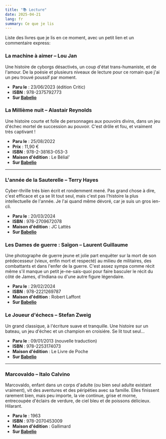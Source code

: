 ```yaml
---
title: "📚 Lecture"
date: 2025-04-21
lang: fr
summary: Ce que je lis
---
```


Liste des livres que je lis en ce moment, avec un petit lien et un commentaire express:

### La machine à aimer – Lou Jan

Une histoire de cyborgs désactivés, un coup d'état trans-humaniste, et de l'amour. De la poésie et plusieurs niveaux de lecture pour ce romain que j'ai un peu trouvé poussif par moment. 

- **Paru le** : 23/06/2023 (édition Critic)
- **ISBN** : 978-2375792773
- **Sur [Babelio](https://www.babelio.com/livres/Jan-La-machine-a-aimer/1518013)**

### La Millième nuit – Alastair Reynolds

Une histoire courte et folle de personnages aux pouvoirs divins, dans un jeu d'échec mortel de succession au pouvoir. C'est drôle et fou, et vraiment très captivant !

- **Paru le** : 25/08/2022
- **Prix** : 11,90 €
- **ISBN** : 978-2-38163-053-3
- **Maison d'édition** : Le Bélial'
- **Sur [Babelio](https://www.babelio.com/livres/Reynolds-La-millieme-nuit/1458793)**

---

### L'année de la Sauterelle – Terry Hayes

Cyber-thrille trés bien écrit et rondemment mené. Pas grand chose à dire, c'est efficace et ça se lit tout seul, mais c'est pas l'histoire la plus intellectuelle de l'année. Je l'ai quand même dévoré, car je suis un gros ien-cli.

- **Paru le** : 20/03/2024
- **ISBN** : 978-2709672078
- **Maison d'édition** : JC Lattès
- **Sur [Babelio](https://www.babelio.com/livres/Hayes-Lannee-de-la-sauterelle/1565634)**

### Les Dames de guerre : Saïgon – Laurent Guillaume

Une photographe de guerre jeune et jolie part enquêter sur la mort de son prédecesseur (vieux, enfin mort et respecté) au milieu de militaires, des combattants et dans l'enfer de la guerre. C'est assez sympa comme récit même s'il manque un petit je-ne-sais-quoi pour faire basculer le récit du côté de James, d'Indiana ou d'une autre figure légendaire.


- **Paru le** : 29/02/2024
- **ISBN** : 978-2221269787
- **Maison d'édition** : Robert Laffont
- **Sur [Babelio](https://www.babelio.com/livres/Guillaume-Les-Dames-de-guerre--Saigon/1551793)**

### Le Joueur d'échecs – Stefan Zweig

Un grand classique, à l'écriture suave et tranquille. Une histoire sur un bateau, un jeu d'échec et un champion en croisiére. Se lit tout seul...

- **Paru le** : 09/01/2013 (nouvelle traduction)
- **ISBN** : 978-2253174073
- **Maison d'édition** : Le Livre de Poche
- **Sur [Babelio](https://www.babelio.com/livres/Zweig-Le-joueur-dechecs/1041)**

---

### Marcovaldo – Italo Calvino

Marcovaldo, enfant dans un corps d'adulte (ou bien seul adulte existant vraiment), vit des aventures et des péripéties avec sa famille. Elles finissent rarement bien, mais peu importe, la vie continue, grise et morne, entrecoupée d'éclairs de verdure, de ciel bleu et de poissons délicieux. Hilarant.

- **Paru le** : 1963
- **ISBN** : 978-2070453009
- **Maison d'édition** : Gallimard
- **Sur [Babelio](https://www.babelio.com/livres/Calvino-Marcovaldo/10468)**

